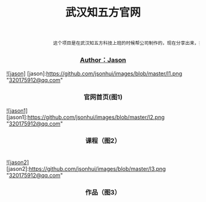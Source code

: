 # <div class="text" align=center>武汉知五方官网</div><br>
```java
                 这个项目是在武汉知五方科技上班的时候帮公司制作的，现在分享出来，技术可以联系320175912@qq.com
```
### <div align=center>[Author：Jason](http://my.csdn.net/jason_fish "作者：袁科")</div>
 [![jason]](http://my.csdn.net/jason_fish)
 [jason]:https://github.com/jsonhui/images/blob/master/l1.png "320175912@qq.com"
### <div class="text" align=center>官网首页(图1)</div>
[![jason1]](http://my.csdn.net/jason_fish)  
[jason1]:https://github.com/jsonhui/images/blob/master/l2.png "320175912@qq.com" 
<br>

### <div class="text" align=center>课程（图2）</div><br>

[![jason2]](http://my.csdn.net/jason_fish)  
[jason2]:https://github.com/jsonhui/images/blob/master/l3.png "320175912@qq.com" 
<br>

### <div class="text" align=center>作品（图3）</div><br>

